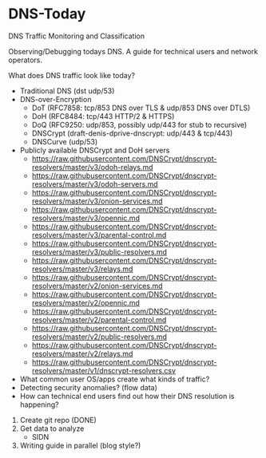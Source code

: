 # DNS-Today
DNS Traffic Monitoring and Classification

Observing/Debugging todays DNS.
A guide for technical users and network operators.

What does DNS traffic look like today?
- Traditional DNS (dst udp/53)
- DNS-over-Encryption
    - DoT (RFC7858: tcp/853 DNS over TLS & udp/853 DNS over DTLS)
    - DoH (RFC8484: tcp/443 HTTP/2 & HTTPS)
    - DoQ (RFC9250: udp/853, possibly udp/443 for stub to recursive)
    - DNSCrypt (draft-denis-dprive-dnscrypt: udp/443 & tcp/443)
    - DNSCurve (udp/53)
- Publicly available DNSCrypt and DoH servers
    - https://raw.githubusercontent.com/DNSCrypt/dnscrypt-resolvers/master/v3/odoh-relays.md
    - https://raw.githubusercontent.com/DNSCrypt/dnscrypt-resolvers/master/v3/odoh-servers.md
    - https://raw.githubusercontent.com/DNSCrypt/dnscrypt-resolvers/master/v3/onion-services.md
    - https://raw.githubusercontent.com/DNSCrypt/dnscrypt-resolvers/master/v3/opennic.md
    - https://raw.githubusercontent.com/DNSCrypt/dnscrypt-resolvers/master/v3/parental-control.md
    - https://raw.githubusercontent.com/DNSCrypt/dnscrypt-resolvers/master/v3/public-resolvers.md
    - https://raw.githubusercontent.com/DNSCrypt/dnscrypt-resolvers/master/v3/relays.md
    - https://raw.githubusercontent.com/DNSCrypt/dnscrypt-resolvers/master/v2/onion-services.md
    - https://raw.githubusercontent.com/DNSCrypt/dnscrypt-resolvers/master/v2/opennic.md
    - https://raw.githubusercontent.com/DNSCrypt/dnscrypt-resolvers/master/v2/parental-control.md
    - https://raw.githubusercontent.com/DNSCrypt/dnscrypt-resolvers/master/v2/public-resolvers.md
    - https://raw.githubusercontent.com/DNSCrypt/dnscrypt-resolvers/master/v2/relays.md
    - https://raw.githubusercontent.com/DNSCrypt/dnscrypt-resolvers/master/v1/dnscrypt-resolvers.csv
- What common user OS/apps create what kinds of traffic?
- Detecting security anomalies? (flow data)
- How can technical end users find out how their DNS resolution is happening?

1. Create git repo (DONE)
2. Get data to analyze
    - SIDN
3. Writing guide in parallel (blog style?)


